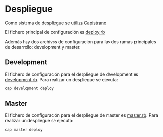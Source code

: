 # Despliegue

Como sistema de despliegue se utiliza [Capistrano](http://capistranorb.com/)

El fichero principal de configuración es [deploy.rb](../config/deploy.rb)

Además hay dos archivos de configuración para las dos ramas principales de
desarrollo: development y master.


## Development

El fichero de configuración para el despliegue de development es
[development.rb](../config/deploy/development.rb). Para realizar un
despliegue se ejecuta:

    cap development deploy


## Master

El fichero de configuración para el despliegue de master es
[master.rb](../config/deploy/master.rb). Para realizar un
despliegue se ejecuta:

    cap master deploy
